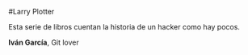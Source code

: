 #Larry Plotter

Esta serie de libros cuentan la historia de un hacker como hay pocos.

**Iván García**, Git lover
